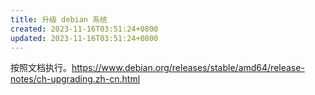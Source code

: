 ```yaml
---
title: 升级 debian 系统
created: 2023-11-16T03:51:24+0800
updated: 2023-11-16T03:51:24+0800
---
```


按照文档执行。https://www.debian.org/releases/stable/amd64/release-notes/ch-upgrading.zh-cn.html
